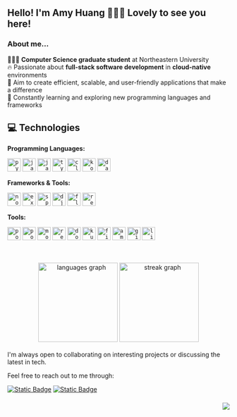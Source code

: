 

## Hello! I'm Amy Huang 🙋🏻‍♀️ Lovely to see you here!

### About me...
<p>
  
👩🏻‍🎓 **Computer Science graduate student** at Northeastern University <br>
🔥 Passionate about **full-stack software development** in **cloud-native** environments <br>
🎯 Aim to create efficient, scalable, and user-friendly applications that make a difference <br>
🌱 Constantly learning and exploring new programming languages and frameworks <br>

</p>

## 💻 Technologies

**Programming Languages:**

<code><img height="30" alt="python logo" src="https://cdn.jsdelivr.net/gh/devicons/devicon/icons/python/python-original.svg"></code>
<code><img height="30" alt="java logo" src="https://cdn.jsdelivr.net/gh/devicons/devicon/icons/java/java-original.svg"></code>
<code><img height="30" alt="javascript logo" src="https://skillicons.dev/icons?i=js"></code>
<code><img height="30" alt="typescript logo" src="https://skillicons.dev/icons?i=ts"></code>
<code><img height="30" alt="c logo" src="https://cdn.jsdelivr.net/gh/devicons/devicon/icons/c/c-original.svg"></code>
<code><img height="30" alt="kotlin logo" src="https://cdn.jsdelivr.net/gh/devicons/devicon/icons/kotlin/kotlin-original.svg"></code>
<code><img height="30" alt="dart logo" src="https://cdn.jsdelivr.net/gh/devicons/devicon/icons/dart/dart-original.svg"></code>


**Frameworks & Tools:**

<code><img height="30" alt="nodejs logo" src="https://skillicons.dev/icons?i=nodejs"></code>
<code><img height="30" alt="express logo" src="https://skillicons.dev/icons?i=express"></code>
<code><img height="30" alt="spring logo" src="https://cdn.jsdelivr.net/gh/devicons/devicon/icons/spring/spring-original.svg"></code>
<code><img height="30" alt="django logo" src="https://cdn.jsdelivr.net/gh/devicons/devicon/icons/django/django-plain.svg"></code>
<code><img height="30" alt="flutter logo" src="https://cdn.jsdelivr.net/gh/devicons/devicon/icons/flutter/flutter-original.svg"></code>
<code><img height="30" alt="react logo" src="https://cdn.jsdelivr.net/gh/devicons/devicon/icons/react/react-original.svg"></code>

**Tools:**

<code><img height="30" alt="postgresql logo" src="https://cdn.jsdelivr.net/gh/devicons/devicon/icons/postgresql/postgresql-original.svg"></code>
<code><img height="30" alt="postman logo" src="https://skillicons.dev/icons?i=postman"></code>
<code><img height="30" alt="mongodb logo" src="https://cdn.jsdelivr.net/gh/devicons/devicon/icons/mongodb/mongodb-original.svg"></code>
<code><img height="30" alt="redis logo" src="https://cdn.jsdelivr.net/gh/devicons/devicon/icons/redis/redis-original.svg"></code>
<code><img height="30" alt="docker logo" src="https://skillicons.dev/icons?i=docker"></code>
<code><img height="30" alt="kubernetes logo" src="https://skillicons.dev/icons?i=kubernetes"></code>
<code><img height="30" alt="firebase logo" src="https://cdn.jsdelivr.net/gh/devicons/devicon/icons/firebase/firebase-plain.svg"></code>
<code><img height="30" alt="amazonwebservices logo" src="https://skillicons.dev/icons?i=aws"></code>
<code><img height="30" alt="git logo" src="https://skillicons.dev/icons?i=git"></code>
<code><img height="30" alt="linux logo" src="https://cdn.jsdelivr.net/gh/devicons/devicon/icons/linux/linux-original.svg"></code>


<br>
<br>

<div align="center">
  <img src="https://github-readme-stats.vercel.app/api/top-langs?username=amyhuang95&locale=en&hide_title=false&layout=compact&card_width=320&langs_count=5&theme=default&hide_border=false&order=2&hide=jupyter%20notebook" height="180" alt="languages graph"  />     
  <img src="https://streak-stats.demolab.com?user=amyhuang95&locale=en&mode=weekly&theme=default&hide_border=false&border_radius=5&order=3" height="180" alt="streak graph"  />
</div>

<br>
I'm always open to collaborating on interesting projects or discussing the latest in tech. 

Feel free to reach out to me through:

[![Static Badge](https://img.shields.io/badge/hsinyaohuang-0077B5?style=flat-square&logo=linkedin&logoColor=f5f3f2&logoSize=14&labelColor=0077B5)](https://www.linkedin.com/in/hsinyaohuang/) [![Static Badge](https://img.shields.io/badge/amyhshuang%40gmail.com-D14836?style=flat-square&logo=gmail&logoColor=f5f3f2&logoSize=14&labelColor=D14836)](mailto:amyhshuang@gmail.com)

###
<div align="right">
  <img src="https://visitor-badge.laobi.icu/badge?page_id=amyhuang95.amyhuang95&left_color=dimgrey&right_color=darkorange&left_text=views"  />
</div>

